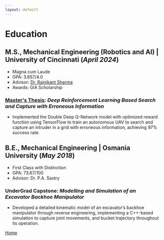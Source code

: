 ```yaml
---
layout: default
---
```


# Education

## M.S., Mechanical Engineering (Robotics and AI) | University of Cincinnati (_April 2024_)
- Magna cum Laude
- GPA: 3.857/4.0
- Advisor: [Dr. Rajnikant Sharma](https://scholar.google.com/citations?hl=en&user=G-u2cEQAAAAJ)
- Awards: GIA Scholarship

### [Master's Thesis](https://www.proquest.com/openview/bbaece95cf031a67a70c1281177093cb/1?pq-origsite=gscholar&cbl=18750&diss=y): _Deep Reinforcement Learning Based Search and Capture with Erroneous Information_
- Implemented the Double Deep Q-Network model with optimized reward function using TensorFlow to train an autonomous UAV to search and capture an intruder in a grid with erroneous information, achieving 97% success rate.

## B.E., Mechanical Engineering | Osmania University (_May 2018_)
- First Class with Distinction
- GPA: 73.67/100
- Advisor: Dr. P.A. Sastry

### UnderGrad Capstone: _Modelling and Simulation of an Excavator Backhoe Manipulator_
- Developed a detailed kinematic model of an excavator’s backhoe manipulator through reverse engineering, implementing a C++-based simulation to capture joint movements, and bucket trajectory throughout its operation.

[Home](s-egk.github.io/)
